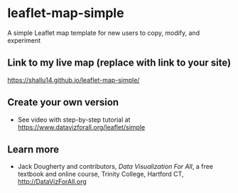 # leaflet-map-simple
A simple Leaflet map template for new users to copy, modify, and experiment

## Link to my live map (replace with link to your site)

https://shallu14.github.io/leaflet-map-simple/

## Create your own version
- See video with step-by-step tutorial at https://www.datavizforall.org/leaflet/simple

## Learn more
- Jack Dougherty and contributors, *Data Visualization For All*, a free textbook and online course, Trinity College, Hartford CT, http://DataVizForAll.org
